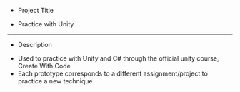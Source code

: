 * Project Title
- Practice with Unity
-------------

* Description
- Used to practice with Unity and C# through the official unity course, Create With Code
- Each prototype corresponds to a different assignment/project to practice a new technique
